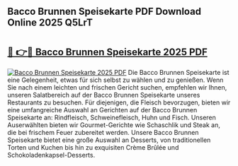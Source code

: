 ## Bacco Brunnen Speisekarte PDF Download Online 2025 Q5LrT

# <h2><a href="http://gcadoh.nevu.top/?p=Bacco+Brunnen+Speisekarte">🔗 👉🔴 Bacco Brunnen Speisekarte 2025 PDF</a></h2>

[![Bacco Brunnen Speisekarte 2025 PDF](https://i.imgur.com/dBaPXMq.png)](http://gcadoh.nevu.top/?p=Bacco+Brunnen+Speisekarte)
Die Bacco Brunnen Speisekarte ist eine Gelegenheit, etwas für sich selbst zu wählen und zu genießen. Wenn Sie nach einem leichten und frischen Gericht suchen, empfehlen wir Ihnen, unseren Salatbereich auf der Bacco Brunnen Speisekarte unseres Restaurants zu besuchen. Für diejenigen, die Fleisch bevorzugen, bieten wir eine umfangreiche Auswahl an Gerichten auf der Bacco Brunnen Speisekarte an: Rindfleisch, Schweinefleisch, Huhn und Fisch. Unseren Auserwählten bieten wir Gourmet-Gerichte wie Schaschlik und Steak an, die bei frischem Feuer zubereitet werden. Unsere Bacco Brunnen Speisekarte bietet eine große Auswahl an Desserts, von traditionellen Torten und Kuchen bis hin zu exquisiten Crème Brûlée und Schokoladenkapsel-Desserts.
